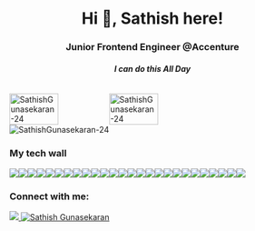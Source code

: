 <h1 align="center">Hi 👋, Sathish here!</h1>

<h3 align="center">Junior Frontend Engineer @Accenture</h3>
<h4 align="center"><i>I can do this All Day</span></i></h4>
<p align="center">
 
</p>


<br/>
<div style="display: inline-flex;">
  <img
    width="49%"
    src="https://github-readme-streak-stats.herokuapp.com/?user=SathishGunasekaran-24&theme=tokyonight_duo&hide_border=true&stroke=31353a&background=0D1117"
    alt="SathishGunasekaran-24"
  />
 <img
    width="49%"
    src="https://github-readme-stats.vercel.app/api?username=SathishGunasekaran-24&show_icons=true&bg_color=0D1117&theme=tokyonight&hide_border=true"
    alt="SathishGunasekaran-24"
  />
  
</div>
<img
  src="https://activity-graph.herokuapp.com/graph?username=SathishGunasekaran-24&theme=react-dark&hide_border=true"
  alt="SathishGunasekaran-24"
/>

<h3 align="left">My tech wall</h3>
<div style="display: flex">
  <img
    src="https://img.shields.io/badge/React-20232A?style=for-the-badge&logo=react&logoColor=61DAFB"
  />
  <img
    src="https://img.shields.io/badge/Amazon_AWS-232F3E?style=for-the-badge&logo=amazon-aws&logoColor=white"
  />
  <img
    src="https://img.shields.io/badge/Python-FFD43B?style=for-the-badge&logo=python&logoColor=darkgreen"
  />
  <img
    src="https://img.shields.io/badge/HTML5-E34F26?style=for-the-badge&logo=html5&logoColor=white"
  />
  <img
    src="https://img.shields.io/badge/CSS3-1572B6?style=for-the-badge&logo=css3&logoColor=white"
  />
  <img
    src="https://img.shields.io/badge/JavaScript-F7DF1E?style=for-the-badge&logo=javascript&logoColor=black"
  />
  <img
    src="https://img.shields.io/badge/TypeScript-007ACC?style=for-the-badge&logo=typescript&logoColor=white"
  />
  <img
    src="https://img.shields.io/badge/json-5E5C5C?style=for-the-badge&logo=json&logoColor=white"
  />
  <img
    src="https://img.shields.io/badge/GitHub_Actions-2088FF?style=for-the-badge&logo=github-actions&logoColor=white"
  />
  <img
    src="https://img.shields.io/badge/PostgreSQL-316192?style=for-the-badge&logo=postgresql&logoColor=white"
  />
  <img
    src="https://img.shields.io/badge/Amazon%20DynamoDB-4053D6?style=for-the-badge&logo=Amazon%20DynamoDB&logoColor=white"
  />
  <img
    src="https://img.shields.io/badge/Redux-593D88?style=for-the-badge&logo=redux&logoColor=white"
  />
  <img
    src="https://img.shields.io/badge/next.js-000000?style=for-the-badge&logo=nextdotjs&logoColor=white"
  />
  <img
    src="https://img.shields.io/badge/React_Router-CA4245?style=for-the-badge&logo=react-router&logoColor=white"
  />
  <img
    src="https://img.shields.io/badge/React_Native-20232A?style=for-the-badge&logo=react&logoColor=61DAFB"
  />
  <img
    src="https://img.shields.io/badge/Node.js-339933?style=for-the-badge&logo=nodedotjs&logoColor=white"
  />
  <img
    src="https://img.shields.io/badge/npm-CB3837?style=for-the-badge&logo=npm&logoColor=white"
  />
  <img
    src="https://img.shields.io/badge/Bootstrap-563D7C?style=for-the-badge&logo=bootstrap&logoColor=white"
  />
  <img
    src="https://img.shields.io/badge/styled--components-DB7093?style=for-the-badge&logo=styled-components&logoColor=white"
  />
  <img
    src="https://img.shields.io/badge/Material--UI-0081CB?style=for-the-badge&logo=material-ui&logoColor=white"
  />
  <img
    src="https://img.shields.io/badge/-materialize--css-ff69b4?style=for-the-badge&logo=materialize--css&logoColor=white"
  />
  <img
    src="https://img.shields.io/badge/Git-F05032?style=for-the-badge&logo=git&logoColor=white"
  />
  <img
    src="https://img.shields.io/badge/Postman-FF6C37?style=for-the-badge&logo=Postman&logoColor=white"
  />
  <img
    src="https://img.shields.io/badge/Visual_Studio_Code-0078D4?style=for-the-badge&logo=visual%20studio%20code&logoColor=white"
  />
  <img
    src="https://img.shields.io/badge/Figma-F24E1E?style=for-the-badge&logo=figma&logoColor=white"
  />
  <img
    src="https://img.shields.io/badge/Windows-0078D6?style=for-the-badge&logo=windows&logoColor=white"
  />
</div>
<h3 align="left">Connect with me:</h3>

<p align="left">
  <a href="https://stackoverflow.com/users/2799454">
    <img
      src="https://img.shields.io/badge/Stack_Overflow-FE7A16?style=for-the-badge&logo=stack-overflow&logoColor=white"
    />
<!--     <img src="https://stackoverflow-badge.vercel.app/?userID=2799454" /> -->
  </a>
  <a href="https://twitter.com/sathishguna2404" target="blank"
    ><img
      src="https://img.shields.io/twitter/follow/sathishguna2404?logo=twitter&style=for-the-badge"
      alt="Sathish Gunasekaran"
  /></a>
</p>

